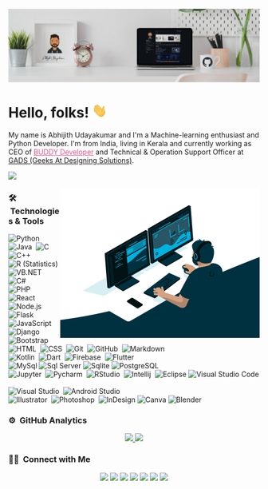 [![Header](https://raw.githubusercontent.com/Abhijith14/Abhijith14/master/assets/readme_header.png "Header")](https://www.google.com/)

# Hello, folks! <img src="https://raw.githubusercontent.com/Abhijith14/Abhijith14/master/assets/wave.gif" width="30px">

My name is Abhijith Udayakumar and I'm a Machine-learning enthusiast and Python Developer. I'm from India, living in Kerala and currently working as CEO of 
<a href="https://www.createwithbuddy.tech" style="color : #E9538D;" target="_blank" rel="noopener noreferrer">BUDDY Developer</a>
 and Technical & Operation Support Officer at <a href="https://www.gadssolutions.in/" target="_blank" rel="noopener noreferrer">GADS (Geeks At Designing Solutions)</a>.

![](http://estruyf-github.azurewebsites.net/api/VisitorHit?user=Abhijith14&repo=Abhijith14&countColorcountColor&countColor=#00008b)

<img alt="Night Coding" src="https://raw.githubusercontent.com/Abhijith14/Abhijith14/master/assets/avento.gif" align="right" width=400 />
<!-- <img alt="Night Coding" src="https://raw.githubusercontent.com/Abhijith14/Abhijith14/master/assets/coding.gif" align="right" width=400 /> -->
<!-- <img alt="Night Coding" src="https://raw.githubusercontent.com/Abhijith14/Abhijith14/master/assets/code.gif" align="right"/> -->

### 🛠 &nbsp;Technologies & Tools

![Python](https://img.shields.io/badge/-Python-05122A?style=flat&logo=python)&nbsp;
![Java](https://img.shields.io/badge/-Java-05122A?style=flat&logo=Java&logoColor=FFA518)&nbsp;
![C](https://img.shields.io/badge/-C-05122A?style=flat&logo=C&logoColor=A8B9CC)&nbsp;
![C++](https://img.shields.io/badge/-C++-05122A?style=flat&logo=C%2B%2B&logoColor=00599C)&nbsp;
![R (Statistics)](https://img.shields.io/badge/-R-05122A?style=flat&logo=R&logoColor=276DC3)
![VB.NET](https://img.shields.io/badge/-VB.NET-05122A?style=flat&logo=.NET&logoColor=276DC3)&nbsp;
![C#](https://img.shields.io/badge/-C%20Sharp-05122A?style=flat&logo=C%20Sharp&logoColor=A8B9CC)&nbsp;\
![PHP](https://img.shields.io/badge/-PHP-05122A?style=flat&logo=PHP)&nbsp;
![React](https://img.shields.io/badge/-React-05122A?style=flat&logo=react)&nbsp;
![Node.js](https://img.shields.io/badge/-Node.js-05122A?style=flat&logo=node.js)&nbsp; 
![Flask](https://img.shields.io/badge/-Flask-05122A?style=flat&logo=flask)&nbsp; 
![JavaScript](https://img.shields.io/badge/-JavaScript-05122A?style=flat&logo=javascript)&nbsp;
![Django](https://img.shields.io/badge/-Django-05122A?style=flat&logo=django&logoColor=092E20)&nbsp;\
![Bootstrap](https://img.shields.io/badge/-Bootstrap-05122A?style=flat&logo=bootstrap&logoColor=563D7C)
![HTML](https://img.shields.io/badge/-HTML-05122A?style=flat&logo=HTML5)&nbsp;
![CSS](https://img.shields.io/badge/-CSS-05122A?style=flat&logo=CSS3&logoColor=1572B6)&nbsp;
![Git](https://img.shields.io/badge/-Git-05122A?style=flat&logo=git)&nbsp;
![GitHub](https://img.shields.io/badge/-GitHub-05122A?style=flat&logo=github)&nbsp;
![Markdown](https://img.shields.io/badge/-Markdown-05122A?style=flat&logo=markdown)\
![Kotlin](https://img.shields.io/badge/-Kotlin-05122A?style=flat&logo=Kotlin)&nbsp;
![Dart](https://img.shields.io/badge/-Dart-05122A?style=flat&logo=Dart&logoColor=A8B9CC)&nbsp;
![Firebase](https://img.shields.io/badge/-Firebase-05122A?style=flat&logo=firebase)&nbsp;
![Flutter](https://img.shields.io/badge/-Flutter-05122A?style=flat&logo=Flutter&logoColor=A8B9CC)&nbsp;\
![MySql](https://img.shields.io/badge/-MySql-05122A?style=flat&logo=MySql&logoColor=A8B9CC)
![Sql Server](https://img.shields.io/badge/-Microsoft%20Sql%20Server-05122A?style=flat&logo=Microsoft%20Sql%20Server&logoColor=A8B9CC)
![Sqlite](https://img.shields.io/badge/-SQLite-05122A?style=flat&logo=SQLite&logoColor=A8B9CC)
![PostgreSQL](https://img.shields.io/badge/-PostgreSQL-05122A?style=flat&logo=PostgreSQL&logoColor=A8B9CC)\
![Jupyter](https://img.shields.io/badge/-Jupyter-05122A?style=flat&logo=Jupyter)&nbsp;
![Pycharm](https://img.shields.io/badge/-Pycharm-05122A?style=flat&logo=PyCharm&logoColor=A8B9CC)&nbsp;
![RStudio](https://img.shields.io/badge/-RStudio-05122A?style=flat&logo=rstudio)&nbsp;
![Intellij](https://img.shields.io/badge/-Intellij%20IDEA-05122A?style=flat&logo=Intellij%20IDEA&logoColor=A8B9CC)&nbsp;
![Eclipse](https://img.shields.io/badge/-Eclipse-05122A?style=flat&logo=eclipse-ide&logoColor=2C2255)
![Visual Studio Code](https://img.shields.io/badge/-VS%20Code-05122A?style=flat&logo=visual-studio-code&logoColor=007ACC)&nbsp;\
![Visual Studio](https://img.shields.io/badge/-Visual%20Studio-05122A?style=flat&logo=Visual%20Studio&logoColor=8000FF)&nbsp;
![Android Studio](https://img.shields.io/badge/-Android%20Studio-05122A?style=flat&logo=Android%20Studio)&nbsp;\
![Illustrator](https://img.shields.io/badge/-Illustrator-05122A?style=flat&logo=adobe-illustrator)&nbsp;
![Photoshop](https://img.shields.io/badge/-Photoshop-05122A?style=flat&logo=adobe-photoshop)&nbsp;
![InDesign](https://img.shields.io/badge/-InDesign-05122A?style=flat&logo=adobe-indesign)
![Canva](https://img.shields.io/badge/-Canva-05122A?style=flat&logo=Canva)
![Blender](https://img.shields.io/badge/-Blender-05122A?style=flat&logo=Blender)



<!-- 

![React](https://img.shields.io/badge/-React-05122A?style=flat&logo=react)&nbsp;
![Node.js](https://img.shields.io/badge/-Node.js-05122A?style=flat&logo=node.js)&nbsp; 
![Flask](https://img.shields.io/badge/-Flask-05122A?style=flat&logo=flask)&nbsp; 

-->

<!-- ## &#x1f4c8; Stats

<a href="https://github.com/Abhijith14/Abhijith14">
  <img align="center" src="https://github-readme-streak-stats.herokuapp.com/?user=Abhijith14&theme=algolia" alt="Abhijith's GitHub Languages"/>
</a>&nbsp;&nbsp;
<a href="https://github.com/Abhijith14/Abhijith14">
  <img align="center" src="https://github-profile-trophy.vercel.app/?username=Abhijith14&title=Commit,Stars,Repositories,PullRequest,Followers&theme=darkhub" alt="Abhijith's GitHub Stats" />
</a>
-->

### ⚙️ &nbsp;GitHub Analytics

<p align="center">
<a href="https://github.com/Abhijith14">
  <img height="180em" src="https://github-readme-stats-eight-theta.vercel.app/api?username=Abhijith14&show_icons=true&theme=algolia&include_all_commits=true&count_private=true"/>
  <img height="180em" src="https://github-readme-stats-eight-theta.vercel.app/api/top-langs/?username=Abhijith14&layout=compact&langs_count=8&theme=algolia"/>
</a>
</p>


### 🤝🏻 &nbsp;Connect with Me

<p align="center">
<a href="https://www.createwithbuddy.tech"><img src="https://img.shields.io/badge/-Create%20With%20BUDDY-3423A6?style=flat&logo=Google-Chrome&logoColor=white"/></a>
<a href="https://www.linkedin.com/in/abhijith-udayakumar-6372b91a3/"><img src="https://img.shields.io/badge/-Abhijith%20Udayakumar-0077B5?style=flat&logo=Linkedin&logoColor=white"/></a>
<a href="mailto:abhijithukzm@gmail.com"><img src="https://img.shields.io/badge/-abhijithukzm@gmail.com-D14836?style=flat&logo=Gmail&logoColor=white"/></a>
<a href="https://instagram.com/a_b_h_i_j_i_t_h._.14"><img src="https://img.shields.io/badge/-@a_b_h_i_j_i_t_h._.14-E4405F?style=flat&logo=Instagram&logoColor=white"/></a>
<a href="https://facebook.com/abhijith.udayakumar.14"><img src="https://img.shields.io/badge/-@abhijith.udayakumar.14-1877F2?style=flat&logo=Facebook&logoColor=white"/></a>
<a href="https://twitter.com/AbhijithUdayak1"><img src="https://img.shields.io/badge/-@AbhijithUdayak1-4D9FEB?style=flat&logo=twitter&logoColor=white"/></a>
<a href="https://www.kaggle.com/abhijithudayakumar"><img src="https://img.shields.io/badge/-@abhijithudayakumar-1769FF?style=flat&logo=Kaggle&logoColor=white"/></a>
</p>


<!-- links to your social media accounts -->

[1]: https://twitter.com/AbhijithUdayak1
[2]: https://github.com/Abhijith14
[3]: https://www.linkedin.com/in/abhijith-udayakumar-6372b91a3/
